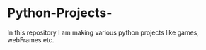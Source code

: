 # Python-Projects-

In this repository I am making various python projects like games, webFrames etc. 
